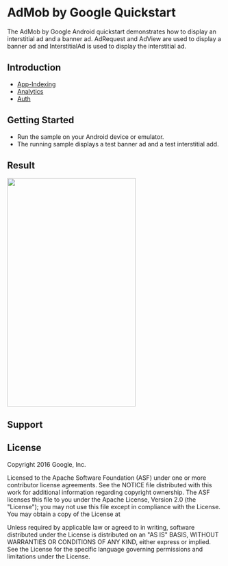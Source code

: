 AdMob by Google Quickstart
=======================

The AdMob by Google Android quickstart demonstrates how to display an interstitial ad and
a banner ad.  AdRequest and AdView are used to display a banner ad
and InterstitialAd is used to display the interstitial ad.

Introduction
------------

- [App-Indexing](app-indexing.md)
- [Analytics](analytics.md)
- [Auth](auth.md)

Getting Started
---------------


- Run the sample on your Android device or emulator.
- The running sample displays a test banner ad and a test interstitial add.

Result
-----------
<img src="app/src/screen.png" height="534" width="300"/>

Support
-------

License
-------

Copyright 2016 Google, Inc.

Licensed to the Apache Software Foundation (ASF) under one or more contributor
license agreements.  See the NOTICE file distributed with this work for
additional information regarding copyright ownership.  The ASF licenses this
file to you under the Apache License, Version 2.0 (the "License"); you may not
use this file except in compliance with the License.  You may obtain a copy of
the License at


Unless required by applicable law or agreed to in writing, software
distributed under the License is distributed on an "AS IS" BASIS, WITHOUT
WARRANTIES OR CONDITIONS OF ANY KIND, either express or implied.  See the
License for the specific language governing permissions and limitations under
the License.
